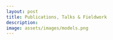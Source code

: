```yaml
---
layout: post
title: Publications, Talks & Fieldwork
description: 
image: assets/images/models.png
---
```


